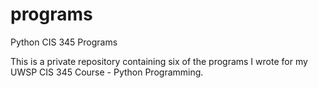 # programs
Python CIS 345 Programs 

This is a private repository containing six of the programs I wrote for my UWSP CIS 345 Course - Python Programming.
